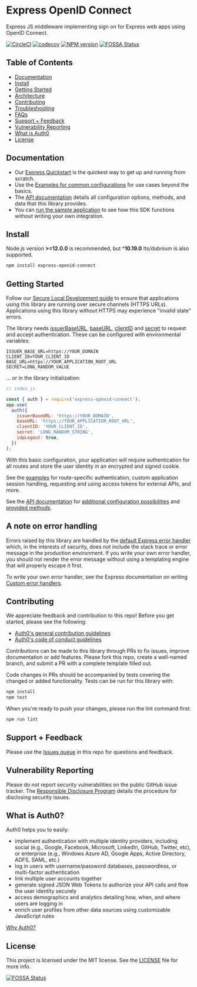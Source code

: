 # Express OpenID Connect

Express JS middleware implementing sign on for Express web apps using OpenID Connect.

[![CircleCI](https://img.shields.io/circleci/build/github/auth0/express-openid-connect/master?style=flat-square)](https://circleci.com/gh/auth0/express-openid-connect/tree/master)
[![codecov](https://img.shields.io/codecov/c/github/auth0/express-openid-connect?style=flat-square)](https://codecov.io/gh/auth0/express-openid-connect)
[![NPM version](https://img.shields.io/npm/v/express-openid-connect.svg?style=flat-square)](https://npmjs.org/package/express-openid-connect)
[![FOSSA Status](https://app.fossa.com/api/projects/git%2Bgithub.com%2Fauth0%2Fexpress-openid-connect.svg?type=shield)](https://app.fossa.com/projects/git%2Bgithub.com%2Fauth0%2Fexpress-openid-connect?ref=badge_shield)

## Table of Contents

- [Documentation](#documentation)
- [Install](#install)
- [Getting Started](#getting-started)
- [Architecture](./ARCHITECTURE.md)
- [Contributing](#contributing)
- [Troubleshooting](./TROUBLESHOOTING.md)
- [FAQs](./FAQ.md)
- [Support + Feedback](#support--feedback)
- [Vulnerability Reporting](#vulnerability-reporting)
- [What is Auth0](#what-is-auth0)
- [License](#license)

## Documentation

- Our [Express Quickstart](https://auth0.com/docs/quickstart/webapp/express) is the quickest way to get up and running from scratch.
- Use the [Examples for common configurations](https://github.com/auth0/express-openid-connect/blob/master/EXAMPLES.md) for use cases beyond the basics.
- The [API documentation](https://auth0.github.io/express-openid-connect) details all configuration options, methods, and data that this library provides.
- You can [run the sample application](https://github.com/auth0-samples/auth0-express-webapp-sample/tree/master) to see how this SDK functions without writing your own integration.

## Install

Node.js version **>=12.0.0** is recommended, but **^10.19.0** lts/dubnium is also supported.

```bash
npm install express-openid-connect
```

## Getting Started

Follow our [Secure Local Development guide](https://auth0.com/docs/libraries/secure-local-development) to ensure that applications using this library are running over secure channels (HTTPS URLs). Applications using this library without HTTPS may experience "invalid state" errors.

The library needs [issuerBaseURL](https://auth0.github.io/express-openid-connect/interfaces/configparams.html#issuerbaseurl), [baseURL](https://auth0.github.io/express-openid-connect/interfaces/configparams.html#baseurl), [clientID](https://auth0.github.io/express-openid-connect/interfaces/configparams.html#clientid) and [secret](https://auth0.github.io/express-openid-connect/interfaces/configparams.html#secret) to request and accept authentication. These can be configured with environmental variables:

```text
ISSUER_BASE_URL=https://YOUR_DOMAIN
CLIENT_ID=YOUR_CLIENT_ID
BASE_URL=https://YOUR_APPLICATION_ROOT_URL
SECRET=LONG_RANDOM_VALUE
```

... or in the library initialization:

```js
// index.js

const { auth } = require('express-openid-connect');
app.use(
  auth({
    issuerBaseURL: 'https://YOUR_DOMAIN',
    baseURL: 'https://YOUR_APPLICATION_ROOT_URL',
    clientID: 'YOUR_CLIENT_ID',
    secret: 'LONG_RANDOM_STRING',
    idpLogout: true,
  })
);
```

With this basic configuration, your application will require authentication for all routes and store the user identity in an encrypted and signed cookie.

See the [examples](EXAMPLES.md) for route-specific authentication, custom application session handling, requesting and using access tokens for external APIs, and more.

See the [API documentation](https://auth0.github.io/express-openid-connect) for [additional configuration possibilities](https://auth0.github.io/express-openid-connect/interfaces/configparams.html) and [provided methods](https://auth0.github.io/express-openid-connect/globals.html#attemptsilentlogin).

## A note on error handling

Errors raised by this library are handled by the [default Express error handler](https://expressjs.com/en/guide/error-handling.html#the-default-error-handler) which, in the interests of security, does not include the stack trace or error message in the production environment. If you write your own error handler, you should not render the error message without using a templating engine that will properly escape it first.

To write your own error handler, see the Express documentation on writing [Custom error handlers](https://expressjs.com/en/guide/error-handling.html#writing-error-handlers). 

## Contributing

We appreciate feedback and contribution to this repo! Before you get started, please see the following:

- [Auth0's general contribution guidelines](https://github.com/auth0/.github/blob/master/CONTRIBUTING.md)
- [Auth0's code of conduct guidelines](https://github.com/auth0/open-source-template/blob/master/CODE-OF-CONDUCT.md)

Contributions can be made to this library through PRs to fix issues, improve documentation or add features. Please fork this repo, create a well-named branch, and submit a PR with a complete template filled out.

Code changes in PRs should be accompanied by tests covering the changed or added functionality. Tests can be run for this library with:

```bash
npm install
npm test
```

When you're ready to push your changes, please run the lint command first:

```bash
npm run lint
```

## Support + Feedback

Please use the [Issues queue](https://github.com/auth0/express-openid-connect/issues) in this repo for questions and feedback.

## Vulnerability Reporting

Please do not report security vulnerabilities on the public GitHub issue tracker. The [Responsible Disclosure Program](https://auth0.com/whitehat) details the procedure for disclosing security issues.

## What is Auth0?

Auth0 helps you to easily:

- implement authentication with multiple identity providers, including social (e.g., Google, Facebook, Microsoft, LinkedIn, GitHub, Twitter, etc), or enterprise (e.g., Windows Azure AD, Google Apps, Active Directory, ADFS, SAML, etc.)
- log in users with username/password databases, passwordless, or multi-factor authentication
- link multiple user accounts together
- generate signed JSON Web Tokens to authorize your API calls and flow the user identity securely
- access demographics and analytics detailing how, when, and where users are logging in
- enrich user profiles from other data sources using customizable JavaScript rules

[Why Auth0?](https://auth0.com/why-auth0)

## License

This project is licensed under the MIT license. See the [LICENSE](LICENSE) file for more info.

[![FOSSA Status](https://app.fossa.com/api/projects/git%2Bgithub.com%2Fauth0%2Fexpress-openid-connect.svg?type=large)](https://app.fossa.com/projects/git%2Bgithub.com%2Fauth0%2Fexpress-openid-connect?ref=badge_large)

